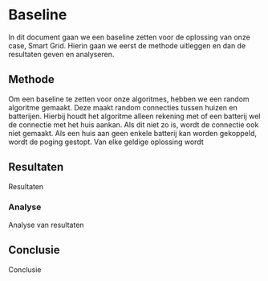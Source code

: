 # Baseline

In dit document gaan we een baseline zetten voor de oplossing van onze case, Smart Grid. Hierin gaan we eerst de methode uitleggen en dan de resultaten geven en analyseren.

## Methode

Om een baseline te zetten voor onze algoritmes, hebben we een random algoritme gemaakt. Deze maakt random connecties tussen huizen en batterijen. Hierbij houdt het algoritme alleen rekening met of een batterij wel de connectie met het huis aankan. Als dit niet zo is, wordt de connectie ook niet gemaakt. Als een huis aan geen enkele batterij kan worden gekoppeld, wordt de poging gestopt. Van elke geldige oplossing wordt 

## Resultaten

Resultaten

### Analyse

Analyse van resultaten

## Conclusie

Conclusie